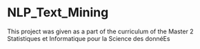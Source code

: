 # NLP_Text_Mining
This project was given as a part of the curriculum  of the Master 2 Statistiques et Informatique pour la Science des donnéEs
